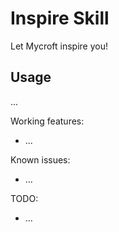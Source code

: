 # Inspire Skill

Let Mycroft inspire you!

## Usage
...

Working features:
 - ...

Known issues:
 - ...

TODO:
 - ...
